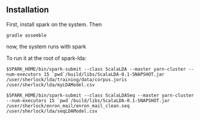 

## Installation

First, install spark on the system. Then

```shell
gradle assemble
```

now, the system runs with
spark

To run it at the root of spark-lda:
```
$SPARK_HOME/bin/spark-submit --class ScalaLDA --master yarn-cluster --num-executors 15 `pwd`/build/libs/ScalaLDA-0.1-SNAPSHOT.jar /user/sherlock/lda/training/data/corpus.joris /user/sherlock/lda/myLDAModel.csv

$SPARK_HOME/bin/spark-submit --class ScalaLDASeq --master yarn-cluster --num-executors 15 `pwd`/build/libs/ScalaLDA-0.1-SNAPSHOT.jar /user/sherlock/enron_mail/enron_mail_clean.seq /user/sherlock/lda/seqLDAModel.csv
```

